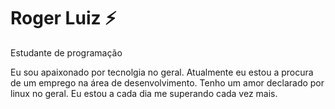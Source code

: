 # Roger Luiz ⚡

Estudante de programação

Eu sou apaixonado por tecnolgia no geral. Atualmente eu estou a procura de um emprego na área de desenvolvimento. Tenho um amor declarado por linux no geral. Eu estou a cada dia me superando cada vez mais. 
